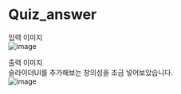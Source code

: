 # Quiz_answer

입력 이미지<br>
![image](https://github.com/anulabgit/Quiz_answer/assets/127391777/c109bed5-f646-4c61-b0cd-2d80d300abd7)

출력 이미지<br>
슬라이더UI를 추가해보는 창의성을 조금 넣어보았습니다.<br>
![image](https://github.com/anulabgit/Quiz_answer/assets/127391777/44950118-f755-46a3-a44e-d7b3f0a4afc3)

